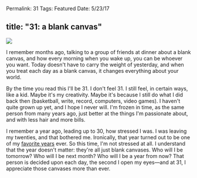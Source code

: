 
Permalink: 31
Tags: Featured
Date: 5/23/17

title: "31: a blank canvas"
---

![][image-1]

I remember months ago, talking to a group of friends at dinner about a blank canvas, and how every morning when you wake up, you can be whoever you want. Today doesn't have to carry the weight of yesterday, and when you treat each day as a blank canvas, it changes everything about your world.

By the time you read this I'll be 31. I don't feel 31. I still feel, in certain ways, like a kid. Maybe it's my creativity. Maybe it's because I still do what I did back then (basketball, write, record, computers, video games). I haven't quite grown up yet, and I hope I never will. I'm frozen in time, as the same person from many years ago, just better at the things I'm passionate about, and with less hair and more bills.

I remember a year ago, leading up to 30, how stressed I was. I was leaving my twenties, and that bothered me. Ironically, that year turned out to be one of my [favorite years][1] ever. So this time, I'm not stressed at all. I understand that the year doesn't matter: they're all just blank canvases. Who will I be tomorrow? Who will I be next month? Who will I be a year from now? That person is decided upon each day, the second I open my eyes—and at 31, I appreciate those canvases more than ever.

[1]:	http://nashp.com/2016

[image-1]:	https://dl.dropboxusercontent.com/s/l2gcvvk7d1mv3vf/annie-spratt-96533.jpg